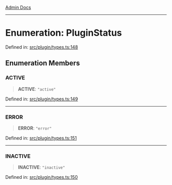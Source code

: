 [Admin Docs](/)

***

# Enumeration: PluginStatus

Defined in: [src/plugin/types.ts:148](https://github.com/PalisadoesFoundation/talawa-admin/blob/main/src/plugin/types.ts#L148)

## Enumeration Members

### ACTIVE

> **ACTIVE**: `"active"`

Defined in: [src/plugin/types.ts:149](https://github.com/PalisadoesFoundation/talawa-admin/blob/main/src/plugin/types.ts#L149)

***

### ERROR

> **ERROR**: `"error"`

Defined in: [src/plugin/types.ts:151](https://github.com/PalisadoesFoundation/talawa-admin/blob/main/src/plugin/types.ts#L151)

***

### INACTIVE

> **INACTIVE**: `"inactive"`

Defined in: [src/plugin/types.ts:150](https://github.com/PalisadoesFoundation/talawa-admin/blob/main/src/plugin/types.ts#L150)
